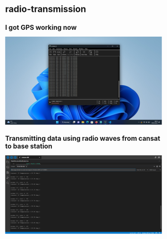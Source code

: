 # radio-transmission
## I got GPS working now 
![GPS](https://github.com/astrobem/radio-transmission/blob/main/gps.png)

## Transmitting data using radio waves from cansat to base station
![temp](https://github.com/astrobem/radio-transmission/blob/main/temperatura.png)
